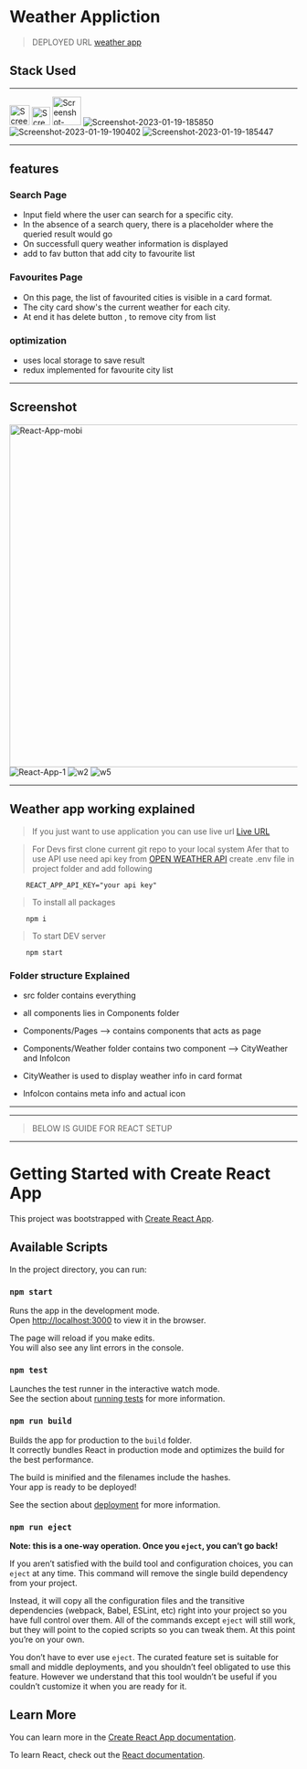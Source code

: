 # Weather Appliction

> DEPLOYED URL [weather app](https://weather-live.onrender.com)

## Stack Used

---

<div >
<img src="https://i.ibb.co/nnsSxg3/Screenshot-2023-01-19-185722.png" alt="Screenshot-2023-01-19-185722" border="0"  height="35px">
<img src="https://i.ibb.co/0BBT8tG/Screenshot-2023-01-19-185749.png" alt="Screenshot-2023-01-19-185749" border="0" height="32px">
<img src="https://i.ibb.co/L06yRKx/Screenshot-2023-01-19-185828.png" alt="Screenshot-2023-01-19-185828" border="0" height="50px">

<img src="https://i.ibb.co/Y3HCKq1/Screenshot-2023-01-19-185850.png" alt="Screenshot-2023-01-19-185850" border="0">
<img src="https://i.ibb.co/Qnd0MMy/Screenshot-2023-01-19-190402.png" alt="Screenshot-2023-01-19-190402" border="0">

<img src="https://i.ibb.co/jGBz0XW/Screenshot-2023-01-19-185447.png" alt="Screenshot-2023-01-19-185447" border="0">
</div>

---

## features

### Search Page

- Input field where the user can search for a specific city.
- In the absence of a search query, there is a placeholder where the queried result would go
- On successfull query weather information is displayed
- add to fav button that add city to favourite list

### Favourites Page

- On this page, the list of favourited cities is visible in a card format.
- The city card show's the current weather for each city.
- At end it has delete button , to remove city from list

### optimization

- uses local storage to save result
- redux implemented for favourite city list

---

## Screenshot

<img src="https://i.ibb.co/N1hHcZ8/React-App-mobi.png" alt="React-App-mobi" border="0" height=600>
<img src="https://i.ibb.co/gFH2tBN/React-App-1.png" alt="React-App-1" border="0" >
<img src="https://i.ibb.co/gvWkxZj/w2.png" alt="w2" border="0">
<img src="https://i.ibb.co/HX6pGkd/w5.png" alt="w5" border="0">

---

## Weather app working explained

> If you just want to use application you can use live url
> [Live URL](https://weather-live.onrender.com)

> For Devs first clone current git repo to your local system
> Afer that to use API use need api key from [OPEN WEATHER API](https://openweathermap.org/api)
> create .env file in project folder and add following

        REACT_APP_API_KEY="your api key"

> To install all packages

        npm i

> To start DEV server

        npm start

### Folder structure Explained

- src folder contains everything
- all components lies in Components folder
- Components/Pages --> contains components that acts as page

- Components/Weather folder contains two component --> CityWeather and InfoIcon
- CityWeather is used to display weather info in card format
- InfoIcon contains meta info and actual icon

---

---

> BELOW IS GUIDE FOR REACT SETUP

---

# Getting Started with Create React App

This project was bootstrapped with [Create React App](https://github.com/facebook/create-react-app).

## Available Scripts

In the project directory, you can run:

### `npm start`

Runs the app in the development mode.\
Open [http://localhost:3000](http://localhost:3000) to view it in the browser.

The page will reload if you make edits.\
You will also see any lint errors in the console.

### `npm test`

Launches the test runner in the interactive watch mode.\
See the section about [running tests](https://facebook.github.io/create-react-app/docs/running-tests) for more information.

### `npm run build`

Builds the app for production to the `build` folder.\
It correctly bundles React in production mode and optimizes the build for the best performance.

The build is minified and the filenames include the hashes.\
Your app is ready to be deployed!

See the section about [deployment](https://facebook.github.io/create-react-app/docs/deployment) for more information.

### `npm run eject`

**Note: this is a one-way operation. Once you `eject`, you can’t go back!**

If you aren’t satisfied with the build tool and configuration choices, you can `eject` at any time. This command will remove the single build dependency from your project.

Instead, it will copy all the configuration files and the transitive dependencies (webpack, Babel, ESLint, etc) right into your project so you have full control over them. All of the commands except `eject` will still work, but they will point to the copied scripts so you can tweak them. At this point you’re on your own.

You don’t have to ever use `eject`. The curated feature set is suitable for small and middle deployments, and you shouldn’t feel obligated to use this feature. However we understand that this tool wouldn’t be useful if you couldn’t customize it when you are ready for it.

## Learn More

You can learn more in the [Create React App documentation](https://facebook.github.io/create-react-app/docs/getting-started).

To learn React, check out the [React documentation](https://reactjs.org/).
